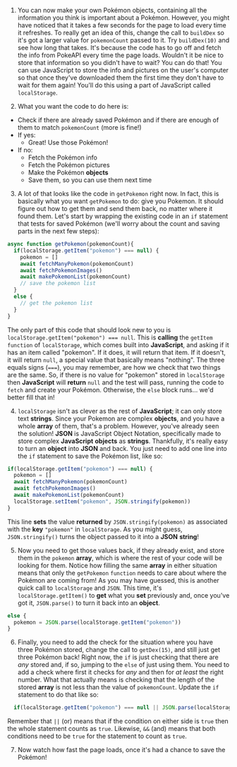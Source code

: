 1. You can now make your own Pokémon objects, containing all the information you think is important about a Pokémon. However, you might have noticed that it takes a few seconds for the page to load every time it refreshes. To really get an idea of this, change the call to `buildDex` so it's got a larger value for `pokemonCount` passed to it. Try `buildDex(10)` and see how long that takes. It's because the code has to go off and fetch the info from PokeAPI every time the page loads. Wouldn't it be nice to store that information so you didn't have to wait? You can do that! You can use JavaScript to store the info and pictures on the user's computer so that once they've downloaded them the first time they don't have to wait for them again! You'll do this using a part of JavaScript called `localStorage`.

2. What you want the code to do here is:
  * Check if there are already saved Pokémon and if there are enough of them to match `pokemonCount` (more is fine!)
  * If yes:
    * Great! Use those Pokémon!
  * If no:
    * Fetch the Pokémon info
    * Fetch the Pokémon pictures
    * Make the Pokémon **objects**
    * Save them, so you can use them next time

3. A lot of that looks like the code in `getPokemon` right now. In fact, this is basically what you want `getPokemon` to do: give you Pokemon. It should figure out how to get them and send them back, no matter where it found them. Let's start by wrapping the existing code in an `if` statement that tests for saved Pokémon (we'll worry about the count and saving parts in the next few steps):

  ```JavaScript
  async function getPokemon(pokemonCount){
    if(localStorage.getItem("pokemon") === null) {
      pokemon = []
      await fetchManyPokemon(pokemonCount)
      await fetchPokemonImages()
      await makePokemonList(pokemonCount)
      // save the pokemon list
    }
    else {
      // get the pokemon list
    }
  }
  ```

  The only part of this code that should look new to you is `localStorage.getItem("pokemon") === null`. This is **calling** the `getItem` `function` of `localStorage`, which comes built into **JavaScript**, and asking if it has an item called "pokemon". If it does, it will return that item. If it doesn't, it will return `null`, a special value that basically means "nothing". The three equals signs (`===`), you may remember, are how we check that two things are the same. So, if there is no value for "pokemon" stored in `localStorage` then **JavaScript** will **return** `null` and the test will pass, running the code to `fetch` and create your Pokémon. Otherwise, the `else` block runs… we'd better fill that in!

  4. `localStorage` isn't as clever as the rest of **JavaScript**; it can only store text **strings**. Since your Pokemon are complex **objects**, and you have a whole **array** of them, that's a problem. However, you've already seen the solution! **JSON** is JavaScript Object Notation, specifically made to store complex **JavaScript** **objects** as **strings**. Thankfully, it's really easy to turn an **object** into **JSON** and back. You just need to add one line into the `if` statement to save the Pokémon list, like so:

  ```JavaScript
  if(localStorage.getItem("pokemon") === null) {
    pokemon = []
    await fetchManyPokemon(pokemonCount)
    await fetchPokemonImages()
    await makePokemonList(pokemonCount)
    localStorage.setItem("pokemon", JSON.stringify(pokemon))
  }
  ```
  
  This line **sets** the value **returned** by `JSON.stringify(pokemon)` as associated with the **key** `"pokemon"` in `localStorage`. As you might guess, `JSON.stringify()` turns the object passed to it into a **JSON** **string**!

5. Now you need to get those values back, if they already exist, and store them in the `pokemon` **array**, which is where the rest of your code will be looking for them. Notice how filling the same **array** in either situation means that only the `getPokemon` `function` needs to care about where the Pokémon are coming from!
  As you may have guessed, this is another quick call to `localStorage` and `JSON`. This time, it's `localStorage.getItem()` to **get** what you **set** previously and, once you've got it, `JSON.parse()` to turn it back into an **object**.

  ```JavaScript
  else {
    pokemon = JSON.parse(localStorage.getItem("pokemon"))
  }
  ```

6. Finally, you need to add the check for the situation where you have three Pokémon stored, change the call to `getDex(15)`, and still just get three Pokémon back! Right now, the `if` is just checking that there are *any* stored and, if so, jumping to the `else` of just using them. You need to add a check where first it checks for *any* and then for *at least* the right number. What that actually means is checking that the length of the stored **array** is not less than the value of `pokemonCount`. Update the `if` statement to do that like so:

```JavaScript
  if(localStorage.getItem("pokemon") === null || JSON.parse(localStorage.getItem("pokemon")).length < pokemonCount) {
```
Remember that `||` (or) means that if the condition on either side is `true` then the whole statement counts as `true`. Likewise, `&&` (and) means that both conditions need to be `true` for the statement to count as `true`.

7. Now watch how fast the page loads, once it's had a chance to save the Pokémon!